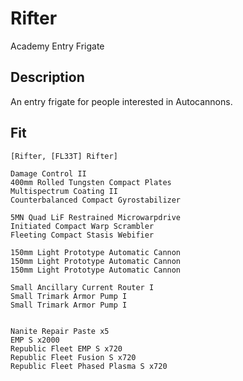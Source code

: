 # Rifter

Academy Entry Frigate

## Description

An entry frigate for people interested in Autocannons.

## Fit

```
[Rifter, [FL33T] Rifter]

Damage Control II
400mm Rolled Tungsten Compact Plates
Multispectrum Coating II
Counterbalanced Compact Gyrostabilizer

5MN Quad LiF Restrained Microwarpdrive
Initiated Compact Warp Scrambler
Fleeting Compact Stasis Webifier

150mm Light Prototype Automatic Cannon
150mm Light Prototype Automatic Cannon
150mm Light Prototype Automatic Cannon

Small Ancillary Current Router I
Small Trimark Armor Pump I
Small Trimark Armor Pump I


Nanite Repair Paste x5
EMP S x2000
Republic Fleet EMP S x720
Republic Fleet Fusion S x720
Republic Fleet Phased Plasma S x720
```